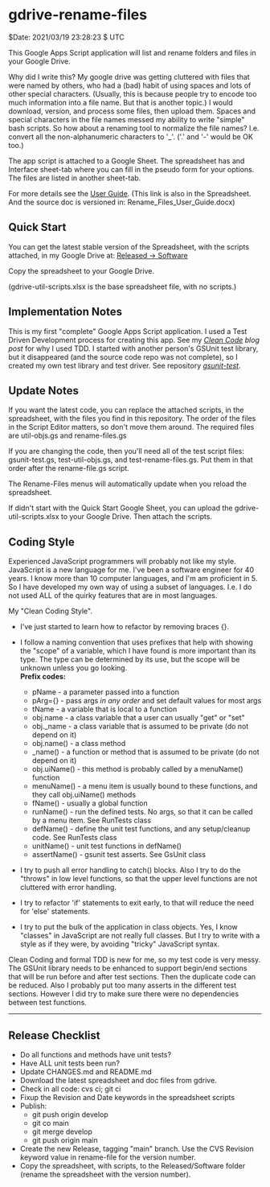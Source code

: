 # gdrive-rename-files

$Date: 2021/03/19 23:28:23 $ UTC

This Google Apps Script application will list and rename folders and
files in your Google Drive.

Why did I write this? My google drive was getting cluttered with files
that were named by others, who had a (bad) habit of using spaces and
lots of other special characters. (Usually, this is because people try
to encode too much information into a file name. But that is another
topic.) I would download, version, and process some files, then upload
them. Spaces and special characters in the file names messed my
ability to write "simple" bash scripts. So how about a renaming tool
to normalize the file names? I.e. convert all the non-alphanumeric
characters to '_'. ('.' and '-' would be OK too.)

The app script is attached to a Google Sheet. The spreadsheet has and
Interface sheet-tab where you can fill in the pseudo form for your
options. The files are listed in another sheet-tab.

For more details see the
[User Guide](https://docs.google.com/document/d/e/2PACX-1vRQ8aH-xnfdVKmRKU7wLl2wmV87fvQSy_o1907iPiTUN56cKKcQrfjxAakGhLyYcHqCQ04dIhodkt6B/pub).
(This link is also in the Spreadsheet. And the source doc is versioned in:
Rename_Files_User_Guide.docx)

## Quick Start

You can get the latest stable version of the Spreadsheet, with the
scripts attached, in my Google Drive at:
[Released -> Software](https://drive.google.com/drive/u/0/folders/1fvYI6-K9wnxigz4XJovfEhzoY0m1_liI)

Copy the spreadsheet to your Google Drive.

(gdrive-util-scripts.xlsx is the base spreadsheet file, with no scripts.)

## Implementation Notes

This is my first "complete" Google Apps Script application. I used a
Test Driven Development process for creating this app. See my
*[Clean Code](https://slowengineering.wordpress.com/2021/02/25/clean-code/)
blog post* for why I used TDD. I started with another person's GSUnit
test library, but it disappeared (and the source code repo was not
complete), so I created my own test library and test driver. See
repository *[gsunit-test](https://github.com/TurtleEngr/gsunit-test)*.

## Update Notes

If you want the latest code, you can replace the attached scripts, in
the spreadsheet, with the files you find in this repository. The order
of the files in the Script Editor matters, so don't move them
around. The required files are util-objs.gs and rename-files.gs

If you are changing the code, then you'll need all of the test script
files: gsunit-test.gs, test-util-objs.gs, and
test-rename-files.gs. Put them in that order after the rename-file.gs
script.

The Rename-Files menus will automatically update when you reload the
spreadsheet.

If didn't start with the Quick Start Google Sheet, you can upload the
gdrive-util-scripts.xlsx to your Google Drive. Then attach the scripts.

## Coding Style

Experienced JavaScript programmers will probably not like my style.
JavaScript is a new language for me. I've been a software engineer for
40 years. I know more than 10 computer languages, and I'm am
proficient in 5. So I have developed my own way of using a subset
of languages. I.e. I do not used ALL of the quirky features that are
in most languages.

My "Clean Coding Style".

- I've just started to learn how to refactor by removing braces {}.

- I follow a naming convention that uses prefixes that help with
showing the "scope" of a variable, which I have found is more
important than its type. The type can be determined by its use, but
the scope will be unknown unless you go looking.  
**Prefix codes:**
	*  pName       - a parameter passed into a function
	*  pArg={}     - pass args *in any order* and set default values for most args
	*  tName       - a variable that is local to a function
	*  obj.name    - a class variable that a user can usually "get" or "set"
	*  obj._name   - a class variable that is assumed to be private (do not depend on it)
	*  obj.name()  - a class method
	*  _name()     - a function or method that is assumed to be private (do not depend on it)
	*  obj.uiName() - this method is probably called by a menuName() function
	*  menuName()  - a menu item is usually bound to these functions, and they call obj.uiName() methods
	*  fName()     - usually a global function
	*  runName()   - run the defined tests. No args, so that it can be called by a menu item. See RunTests class
	*  defName()   - define the unit test functions, and any setup/cleanup code. See RunTests class
	*  unitName()  - unit test functions in defName()
	*  assertName() - gsunit test asserts. See GsUnit class

- I try to push all error handling to catch() blocks. Also I try to do
the "throws" in low level functions, so that the upper level functions
are not cluttered with error handling.

- I try to refactor 'if' statements to exit early, to that will reduce
the need for 'else' statements.

- I try to put the bulk of the application in class objects. Yes, I
know "classes" in JavaScript are not really full classes. But I try to
write with a style as if they were, by avoiding "tricky" JavaScript
syntax.


Clean Coding and formal TDD is new for me, so my test code is very
messy. The GSUnit library needs to be enhanced to support begin/end
sections that will be run before and after test sections. Then the
duplicate code can be reduced. Also I probably put too many asserts in
the different test sections. However I did try to make sure there were
no dependencies between test functions.

---

Release Checklist
-----------------

- Do all functions and methods have unit tests?
- Have ALL unit tests been run?
- Update CHANGES.md and README.md
- Download the latest spreadsheet and doc files from gdrive.
- Check in all code: cvs ci; git ci
- Fixup the Revision and Date keywords in the spreadsheet scripts
- Publish:
	- git push origin develop
	- git co main
	- git merge develop
	- git push origin main
- Create the new Release, tagging "main" branch. Use the CVS Revision
keyword value in rename-file for the version number.
- Copy the spreadsheet, with scripts, to the Released/Software folder
(rename the spreadsheet with the version number).
